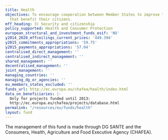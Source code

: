 ```yaml
---
title: Health
objectives: To encourage cooperation between Member States to improve the health policies
  that benefit their citizens.
mff_heading: 3) Security and citizenship
policy_supported: Health and Consumer Protection
european_structural_and_investment_funds_esif: 'NO'
y2014_2020_mffceilings_current_prices: '449.394'
y2015_commitments_appropriations: '59.75'
y2015_payments_appropriations: '57.04'
centralised_direct_management: ''
centralised_indirect_management: ''
shared_management: ''
decentralised_management: ''
joint_management: ''
managing_countries: ''
managing_dg_or_agencies: ''
eu_members_states_excluded: ''
funds_url: http://ec.europa.eu/chafea/health/index.html
data_on_beneficiaries: |-
  Only for projects funded until 2013:
  http://ec.europa.eu/chafea/projects/database.html
permalink: "/resources/eu/funds/health"
layout: fund
---
```

The management of this fund is made through DG SANTE and the Consumers, Health, Agriculture and Food Executive Agency (CHAFEA).